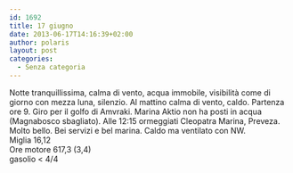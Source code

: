 ```yaml
---
id: 1692
title: 17 giugno
date: 2013-06-17T14:16:39+02:00
author: polaris
layout: post
categories:
  - Senza categoria
---
```

Notte tranquillissima, calma di vento, acqua immobile, visibilità come di giorno con mezza luna, silenzio. Al mattino calma di vento, caldo. Partenza ore 9. Giro per il golfo di Amvraki. Marina Aktio non ha posti in acqua (Magnabosco sbagliato). Alle 12:15 ormeggiati Cleopatra Marina, Preveza. Molto bello. Bei servizi e bel marina. Caldo ma ventilato con NW.  
Miglia 16,12  
Ore motore 617,3 (3,4)  
gasolio < 4/4